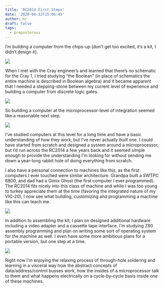 ```yaml
---
title: 'RC2014 First Steps'
date: '2020-04-12T15:06:45'
author: mr
draft: false
tags:
  - preposterous
---
```

I’m building a computer from the chips-up (don’t get too excited, it’s a kit,
I didn’t design it).

  

![](/assets/70-image0.jpeg)  

  

When I met with the Cray engineer’s and learned that there’s no schematic for
the Cray 1, I tried studying “the Boolean” (in place of schematics the entire
machine is described in Boolean algebra) and it became apparent that I needed
a stepping-stone between my current level of experience and building a
computer from discrete logic gates.

  

![](/assets/70-image4.jpeg)  

  

So building a computer at the microprocessor-level of integration seemed like
a reasonable next step.

  

![](/assets/70-image1.jpeg)  

  

I’ve studied computers at this level for a long time and have a basic
understanding of how they work, but I’ve never actually _built_ one. I could
have started from scratch and designed a system around a microprocessor, but
I’d run across the RC2014 a few years back and it seemed simple enough to
provide the understanding I’m looking for without sending me down a year-long
rabbit hole of doing everything from scratch.

  

I also have a personal connection to machines like this, as the first
computers I ever touched were similar architecture. Grandpa built a SWTPC
6800, and dad had a Gimix Ghost (the first computer I ever programmed). The
RC2014 fits nicely into this class of machine and while I was too young to
turkey appreciate them at the time (favoring the integrated nature of my
VIC-20), I now see what building, customizing and programming a machine like
this can teach me.

  

![](/assets/70-image2.jpeg)  

  

In addition to assembling the kit, I plan on designed additional hardware
including a video adapter and a cassette tape interface. I’m studying Z80
assembly programming and plan on writing some sort of operating system for the
machine as well. I even have some more ambitious plans for a portable version,
but one step at a time.

  

![](/assets/70-image3.jpeg)  

  

Right now I’m enjoying the relaxing process of through-hole soldering and
learning in a visceral way how the abstract concepts of data/address/control
busses work, how the insides of a microprocessor talk to them and what happens
electrically on a cycle-by-cycle basis inside one of these machines.


